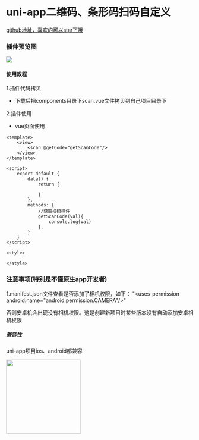 # uni-app二维码、条形码扫码自定义

[github地址，喜欢的可以star下哦](https://github.com/xiaowang1314/uniapp-plugin-collections/blob/master/markdowns/scan.md)

### 插件预览图
![](https://github.com/xiaowang1314/uniapp-plugin-collections/blob/master/static/scan.png)

#### 使用教程

1.插件代码拷贝

- 下载后把components目录下scan.vue文件拷贝到自己项目目录下


2.插件使用

- vue页面使用

```
<template>
	<view>
		<scan @getCode="getScanCode"/>
	</view>
</template>

<script>
	export default {
		data() {
			return {
				
			}
		},
		methods: {
			//获取扫码控件
			getScanCode(val){
				console.log(val)
			},
		}
	}
</script>

<style>

</style>

```

### 注意事项(特别是不懂原生app开发者)
1.manifest.json文件查看是否添加了相机权限，如下：
"<uses-permission android:name=\"android.permission.CAMERA\"/>"

否则安卓机会出现没有相机权限。这是创建新项目时某些版本没有自动添加安卓相机权限


##### 兼容性
uni-app项目ios、android都兼容


<img src="https://stylist2017-1252470632.cos.ap-shanghai.myqcloud.com/resources/miniPrograms/demo/ds.jpeg" width = "200" height = "200" div align=center />
